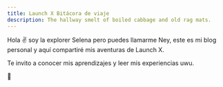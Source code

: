 ```yaml
---
title: Launch X Bitácora de viaje
description: The hallway smelt of boiled cabbage and old rag mats.
---
```


Hola ✌️  soy la explorer Selena pero puedes llamarme Ney, este es mi blog personal y aquí compartiré mis aventuras de Launch X.

Te invito a conocer mis aprendizajes y leer mis experiencias uwu.

🚀
